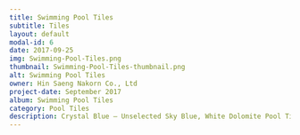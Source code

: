 ```yaml
---
title: Swimming Pool Tiles
subtitle: Tiles
layout: default
modal-id: 6
date: 2017-09-25
img: Swimming-Pool-Tiles.png
thumbnail: Swimming-Pool-Tiles-thumbnail.png
alt: Swimming Pool Tiles
owner: Hin Saeng Nakorn Co., Ltd
project-date: September 2017
album: Swimming Pool Tiles
category: Pool Tiles
description: Crystal Blue – Unselected Sky Blue, White Dolomite Pool Tiles, Pumice Lava Pool Tiles, Sky Blue Pool Tiles, White Cloud Pool Tiles, Silver Grey Pool Tiles, Ocean Wave Pool Tiles, Green Sukabumi Pool Tiles.
---
```

